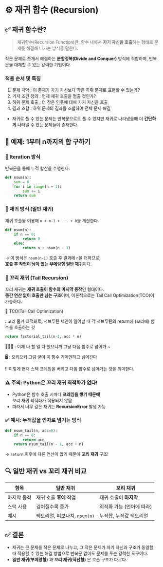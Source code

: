 # ⚙️ 재귀 함수 (Recursion)

## ✅ 재귀 함수란?

> 재귀함수(Recursion Function)란, 함수 내에서 **자기 자신을 호출**하는 형태로 문제를 해결해 나가는 방식을 말한다.

작은 문제로 쪼개서 해결하는 **분할정복(Divide and Conquer)** 방식에 적합하며, 반복문을 대체할 수 있는 강력한 기법이다.

### 적용 순서 및 특징
 1. 문제 파악 : 이 문제가 자기 자신보다 작은 하위 문제로 표현할 수 있는가?
 2. 기저 조건 정의 : 언제 재귀 호출을 멈출 것인가?
 3. 하위 문제 호출 : 더 작은 인풋에 대해 자기 자신을 호출
 4. 결과 조합 : 하위 문제의 결과를 조합하여 전체 문제 해결

- 재귀로 풀 수 있는 문제는 반복문으로도 풀 수 있지만 재귀로 나타냈을때 더 **간단하게** 나타낼 수 있는 문제들이 존재한다.




## 🔢 예제: 1부터 n까지의 합 구하기

### 🔸 Iteration 방식

반복문을 통해 누적 합산을 수행한다.

```python
def nsum(n):
    sum = 0
    for i in range(n + 1):
        sum += i 
    return sum
```

### 🔸 재귀 방식 (일반 재귀)

재귀 호출을 이용해 `n + n-1 + ... + 0`을 계산한다.

```python
def nsum(n):
    if n == 0:
        return 0
    else:
        return n + nsum(n - 1)
```

→ 이 방식은 `nsum(n-1)` 호출 후 결과에 `n`을 더하므로,  
**호출 후 작업이 남아 있는 부메랑형 일반 재귀**이다.



### 🔸 꼬리 재귀 (Tail Recursion)

꼬리 재귀는 **재귀 호출이 함수의 마지막 동작**인 형태이다.  
**중간 연산 없이 호출만 남는 구조**이며, 이론적으로는 Tail Call Optimization(TCO)이 가능하다.

🔎 TCO(Tail Call Optimization) 

: 꼬리 물기 최적화로, 서브루틴 체인이 일어날 때 각 서브루틴의 return에 (꼬리에) 함수를 호출하는 것 
```python
return factorial_tail(n-1, acc * n)
```
💁🏻‍♀️ : 이제 나 할 일 다 했으니까 그냥 다음 함수로 넘어가 ~

🖥️ : 오키오키 그럼 굳이 이 함수 기억안하고 넘어간다 

‼️ 이렇게 현재 스택 프레임을 버리고 다음 함수로 넘어가는 것을 의미한다. 


### ⚠️ 주의: Python은 꼬리 재귀 최적화가 없다!

- Python은 함수 호출 시마다 **프레임을 쌓기 때문에**  
  꼬리 재귀 최적화가 적용되지 않음
- 따라서 너무 깊은 재귀는 **RecursionError** 발생 가능


### ✅ 예시: 누적값을 인자로 넘기는 방식

```python
def nsum_tail(n, acc=0):
    if n == 0:
        return acc
    return nsum_tail(n - 1, acc + n)
```

→ `return` 이후에 다른 연산이 없기 때문에 **꼬리 재귀** 구조!  



## 🔍 일반 재귀 vs 꼬리 재귀 비교

| 항목 | 일반 재귀 | 꼬리 재귀 |
|------|-----------|------------|
| 마지막 동작 | 재귀 호출 **후에** 작업 | 재귀 호출이 **마지막** |
| 스택 사용 | 깊어질수록 증가 | 최적화 가능 (언어에 따라) |
| 예시 | 팩토리얼, 피보나치, `nsum(n)` | 누적합, 누적값 팩토리얼 |





## ✅ 결론

- 재귀는 큰 문제를 작은 문제로 나누고, 그 작은 문제가 자기 자신과 구조가 동일할 때 적용할 수 있는 해결 방법으로 반복문 없이도 문제를 푸는 강력한 도구이다.
- **일반 재귀(부메랑형)** 과 **꼬리 재귀(직선형)** 은 호출 구조가 다르다.


